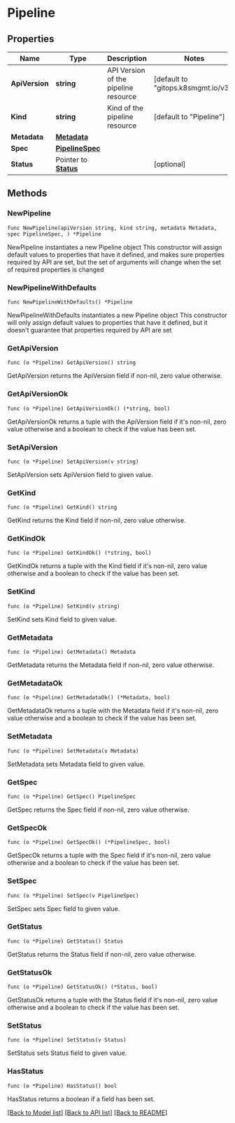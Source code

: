 # Pipeline

## Properties

Name | Type | Description | Notes
------------ | ------------- | ------------- | -------------
**ApiVersion** | **string** | API Version of the pipeline resource | [default to "gitops.k8smgmt.io/v3"]
**Kind** | **string** | Kind of the pipeline resource | [default to "Pipeline"]
**Metadata** | [**Metadata**](Metadata.md) |  | 
**Spec** | [**PipelineSpec**](PipelineSpec.md) |  | 
**Status** | Pointer to [**Status**](Status.md) |  | [optional] 

## Methods

### NewPipeline

`func NewPipeline(apiVersion string, kind string, metadata Metadata, spec PipelineSpec, ) *Pipeline`

NewPipeline instantiates a new Pipeline object
This constructor will assign default values to properties that have it defined,
and makes sure properties required by API are set, but the set of arguments
will change when the set of required properties is changed

### NewPipelineWithDefaults

`func NewPipelineWithDefaults() *Pipeline`

NewPipelineWithDefaults instantiates a new Pipeline object
This constructor will only assign default values to properties that have it defined,
but it doesn't guarantee that properties required by API are set

### GetApiVersion

`func (o *Pipeline) GetApiVersion() string`

GetApiVersion returns the ApiVersion field if non-nil, zero value otherwise.

### GetApiVersionOk

`func (o *Pipeline) GetApiVersionOk() (*string, bool)`

GetApiVersionOk returns a tuple with the ApiVersion field if it's non-nil, zero value otherwise
and a boolean to check if the value has been set.

### SetApiVersion

`func (o *Pipeline) SetApiVersion(v string)`

SetApiVersion sets ApiVersion field to given value.


### GetKind

`func (o *Pipeline) GetKind() string`

GetKind returns the Kind field if non-nil, zero value otherwise.

### GetKindOk

`func (o *Pipeline) GetKindOk() (*string, bool)`

GetKindOk returns a tuple with the Kind field if it's non-nil, zero value otherwise
and a boolean to check if the value has been set.

### SetKind

`func (o *Pipeline) SetKind(v string)`

SetKind sets Kind field to given value.


### GetMetadata

`func (o *Pipeline) GetMetadata() Metadata`

GetMetadata returns the Metadata field if non-nil, zero value otherwise.

### GetMetadataOk

`func (o *Pipeline) GetMetadataOk() (*Metadata, bool)`

GetMetadataOk returns a tuple with the Metadata field if it's non-nil, zero value otherwise
and a boolean to check if the value has been set.

### SetMetadata

`func (o *Pipeline) SetMetadata(v Metadata)`

SetMetadata sets Metadata field to given value.


### GetSpec

`func (o *Pipeline) GetSpec() PipelineSpec`

GetSpec returns the Spec field if non-nil, zero value otherwise.

### GetSpecOk

`func (o *Pipeline) GetSpecOk() (*PipelineSpec, bool)`

GetSpecOk returns a tuple with the Spec field if it's non-nil, zero value otherwise
and a boolean to check if the value has been set.

### SetSpec

`func (o *Pipeline) SetSpec(v PipelineSpec)`

SetSpec sets Spec field to given value.


### GetStatus

`func (o *Pipeline) GetStatus() Status`

GetStatus returns the Status field if non-nil, zero value otherwise.

### GetStatusOk

`func (o *Pipeline) GetStatusOk() (*Status, bool)`

GetStatusOk returns a tuple with the Status field if it's non-nil, zero value otherwise
and a boolean to check if the value has been set.

### SetStatus

`func (o *Pipeline) SetStatus(v Status)`

SetStatus sets Status field to given value.

### HasStatus

`func (o *Pipeline) HasStatus() bool`

HasStatus returns a boolean if a field has been set.


[[Back to Model list]](../README.md#documentation-for-models) [[Back to API list]](../README.md#documentation-for-api-endpoints) [[Back to README]](../README.md)


